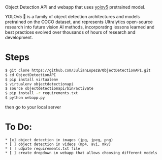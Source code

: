 Object Detection API and webapp that uses [yolov5](https://github.com/ultralytics/yolov5) pretrained model.

YOLOv5 🚀 is a family of object detection architectures and models pretrained on the COCO dataset, and represents Ultralytics open-source research into future vision AI methods, incorporating lessons learned and best practices evolved over thousands of hours of research and development. 

# Steps
```bash
$ git clone https://github.com/JulianLopezB/ObjectDetectionAPI.git
$ cd ObjectDetectionAPI
$ pip install virtualenv
$ virtualenv objectdetectionapi
$ source objectdetectionapi/bin/activate
$ pip install -r requirements.txt
$ python webapp.py
```

then go to your local server


# To Do:
    * [x] object detection in images (jpg, jpeg, png)
    * [ ] object detection in videos (mp4, avi, mkv)
    * [ ] udpate requirements.txt file
    * [ ] create dropdown in webapp that allows choosing different models